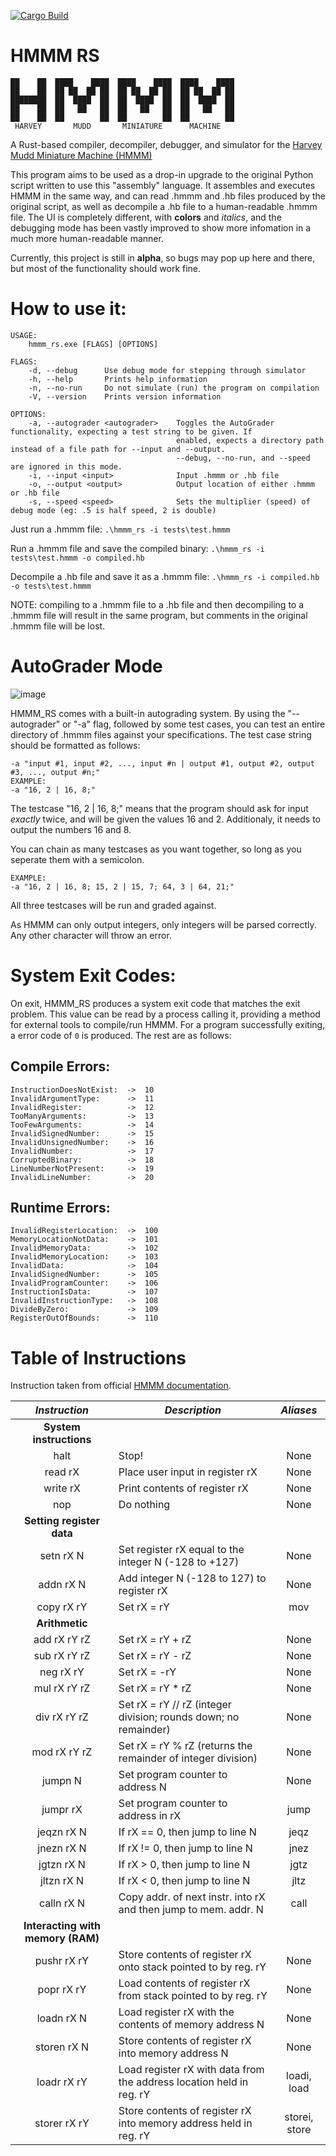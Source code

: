 [![Cargo Build](https://github.com/IonImpulse/HMMM-Rust/actions/workflows/rust.yml/badge.svg)](https://github.com/IonImpulse/HMMM-Rust/actions/workflows/rust.yml)
# HMMM RS
```
██    ██  ████    ████  ████    ████  ████    ████
██    ██  ██ ██  ██ ██  ██ ██  ██ ██  ██ ██  ██ ██
████████  ██  ████  ██  ██  ████  ██  ██  ████  ██
██    ██  ██   ██   ██  ██   ██   ██  ██   ██   ██
██    ██  ██        ██  ██        ██  ██        ██
 HARVEY       MUDD       MINIATURE      MACHINE
```
A Rust-based compiler, decompiler, debugger, and simulator for the [Harvey Mudd Miniature Machine (HMMM)](https://www.cs.hmc.edu/~cs5grad/cs5/hmmm/documentation/documentation.html)

This program aims to be used as a drop-in upgrade to the original Python script written to use this "assembly" language. 
It assembles and executes HMMM in the same way, and can read .hmmm and .hb files produced by the original script, as well as decompile a .hb file to a human-readable .hmmm file.
The UI is completely different, with **colors** and *italics*, and the debugging mode has been vastly improved to show more infomation in a much more human-readable manner.

Currently, this project is still in **alpha**, so bugs may pop up here and there, but most of the functionality should work fine.

# How to use it:
```
USAGE:
    hmmm_rs.exe [FLAGS] [OPTIONS]

FLAGS:
    -d, --debug      Use debug mode for stepping through simulator
    -h, --help       Prints help information
    -n, --no-run     Do not simulate (run) the program on compilation
    -V, --version    Prints version information

OPTIONS:
    -a, --autograder <autograder>    Toggles the AutoGrader functionality, expecting a test string to be given. If
                                     enabled, expects a directory path instead of a file path for --input and --output.
                                     --debug, --no-run, and --speed are ignored in this mode.
    -i, --input <input>              Input .hmmm or .hb file
    -o, --output <output>            Output location of either .hmmm or .hb file
    -s, --speed <speed>              Sets the multiplier (speed) of debug mode (eg: .5 is half speed, 2 is double)
```

Just run a .hmmm file: `.\hmmm_rs -i tests\test.hmmm`

Run a .hmmm file and save the compiled binary: `.\hmmm_rs -i tests\test.hmmm -o compiled.hb`

Decompile a .hb file and save it as a .hmmm file: `.\hmmm_rs -i compiled.hb -o tests\test.hmmm`

NOTE: compiling to a .hmmm file to a .hb file and then decompiling to a .hmmm file will result in the same program, but comments in the original .hmmm file will be lost.

# AutoGrader Mode
![image](https://user-images.githubusercontent.com/24578597/129251194-8b3e720e-2311-41a7-b5e6-f2cef88d99b1.png)


HMMM_RS comes with a built-in autograding system. By using the "--autograder" or "-a" flag, followed by some test cases, you can test an entire directory of
.hmmm files against your specifications. The test case string should be formatted as follows:
```
-a "input #1, input #2, ..., input #n | output #1, output #2, output #3, ..., output #n;"
EXAMPLE:
-a "16, 2 | 16, 8;"
```

The testcase "16, 2 | 16, 8;" means that the program should ask for input *exactly* twice, and will be given the values 16 and 2. Additionaly, it needs to output the numbers 16 and 8.

You can chain as many testcases as you want together, so long as you seperate them with a semicolon.
```
EXAMPLE:
-a "16, 2 | 16, 8; 15, 2 | 15, 7; 64, 3 | 64, 21;"
```
All three testcases will be run and graded against.

As HMMM can only output integers, only integers will be parsed correctly. Any other character will throw an error.

# System Exit Codes:
On exit, HMMM_RS produces a system exit code that matches the exit problem. This value can be read by a process calling it, providing a method for external tools to compile/run HMMM. For a program successfully exiting, a error code of `0` is produced. The rest are as follows:
## Compile Errors:
```
InstructionDoesNotExist:  ->  10
InvalidArgumentType:      ->  11
InvalidRegister:          ->  12
TooManyArguments:         ->  13
TooFewArguments:          ->  14
InvalidSignedNumber:      ->  15
InvalidUnsignedNumber:    ->  16
InvalidNumber:            ->  17
CorruptedBinary:          ->  18
LineNumberNotPresent:     ->  19
InvalidLineNumber:        ->  20
```
## Runtime Errors:
```
InvalidRegisterLocation:  ->  100
MemoryLocationNotData:    ->  101
InvalidMemoryData:        ->  102
InvalidMemoryLocation:    ->  103
InvalidData:              ->  104
InvalidSignedNumber:      ->  105
InvalidProgramCounter:    ->  106
InstructionIsData:        ->  107
InvalidInstructionType:   ->  108
DivideByZero:             ->  109
RegisterOutOfBounds:      ->  110
```

# Table of Instructions
Instruction taken from official [HMMM documentation](https://www.cs.hmc.edu/~cs5grad/cs5/hmmm/documentation/documentation.html).

|        ***Instruction***            | ***Description***                                                          |    ***Aliases***    |
|:-----------------------------:|----------------------------------------------------------------------|:-------------:|
| **System instructions**           |                                                                      |               |
| halt                          | Stop!                                                                | None          |
| read rX                       | Place user input in register rX                                      | None          |
| write rX                      | Print contents of register rX                                        | None          |
| nop                           | Do nothing                                                           | None          |
| **Setting register data**         |                                                                      |               |
| setn rX N                     | Set register rX equal to the integer N (-128 to +127)                | None          |
| addn rX N                     | Add integer N (-128 to 127) to register rX                           | None          |
| copy rX rY                    | Set rX = rY                                                          | mov           |
| **Arithmetic**                    |                                                                      |               |
| add rX rY rZ                  | Set rX = rY + rZ                                                     | None          |
| sub rX rY rZ                  | Set rX = rY - rZ                                                     | None          |
| neg rX rY                     | Set rX = -rY                                                         | None          |
| mul rX rY rZ                  | Set rX = rY * rZ                                                     | None          |
| div rX rY rZ                  | Set rX = rY // rZ (integer division; rounds down; no remainder)      | None          |
| mod rX rY rZ                  | Set rX = rY % rZ (returns the remainder of integer division)         | None          |
| jumpn N                       | Set program counter to address N                                     | None          |
| jumpr rX                      | Set program counter to address in rX                                 | jump          |
| jeqzn rX N                    | If rX == 0, then jump to line N                                      | jeqz          |
| jnezn rX N                    | If rX != 0, then jump to line N                                      | jnez          |
| jgtzn rX N                    | If rX > 0, then jump to line N                                       | jgtz          |
| jltzn rX N                    | If rX < 0, then jump to line N                                       | jltz          |
| calln rX N                    | Copy addr. of next instr. into rX and then jump to mem. addr. N      | call          |
| **Interacting with memory (RAM)** |                                                                      |               |
| pushr rX rY                   | Store contents of register rX onto stack pointed to by reg. rY       | None          |
| popr rX rY                    | Load contents of register rX from stack pointed to by reg. rY        | None          |
| loadn rX N                    | Load register rX with the contents of memory address N               | None          |
| storen rX N                   | Store contents of register rX into memory address N                  | None          |
| loadr rX rY                   | Load register rX with data from the address location held in reg. rY | loadi, load   |
| storer rX rY                  | Store contents of register rX into memory address held in reg. rY    | storei, store |
